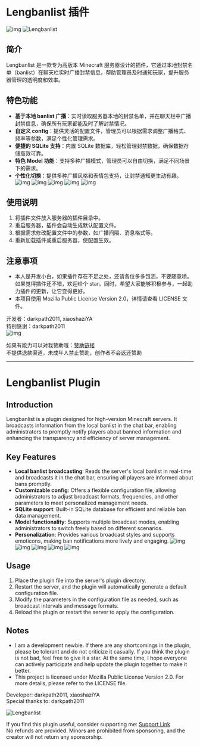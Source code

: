 # Lengbanlist 插件
![img](https://github.com/xiaoshaziYA/Lengbanlist/blob/main/Photos/Lengbanlist.png)
![Lengbanlist](https://bstats.org/signatures/bukkit/Lengbanlist.svg)

## 简介
Lengbanlist 是一款专为高版本 Minecraft 服务器设计的插件，它通过本地封禁名单（banlist）在聊天栏实时广播封禁信息，帮助管理员及时通知玩家，提升服务器管理的透明度和效率。

## 特色功能
- **基于本地 banlist 广播**：实时读取服务器本地的封禁名单，并在聊天栏中广播封禁信息，确保所有玩家都能及时了解封禁情况。
- **自定义 config**：提供灵活的配置文件，管理员可以根据需求调整广播格式、频率等参数，满足个性化管理需求。
- **便捷的 SQLite 支持**：内置 SQLite 数据库，轻松管理封禁数据，确保数据存储高效可靠。
- **特色 Model 功能**：支持多种广播模式，管理员可以自由切换，满足不同场景下的需求。
- **个性化切换**：提供多种广播风格和表情包支持，让封禁通知更生动有趣。
![img](https://github.com/xiaoshaziYA/Lengbanlist/blob/main/Photos/start.png)
![img](https://github.com/xiaoshaziYA/Lengbanlist/blob/main/Photos/show.png)
![img](https://github.com/xiaoshaziYA/Lengbanlist/blob/main/Photos/show1.png)
![img](https://github.com/xiaoshaziYA/Lengbanlist/blob/main/Photos/show2.png)
![img](https://github.com/xiaoshaziYA/Lengbanlist/blob/main/Photos/show3.png)
## 使用说明
1. 将插件文件放入服务器的插件目录中。
2. 重启服务器，插件会自动生成默认配置文件。
3. 根据需求修改配置文件中的参数，如广播间隔、消息格式等。
4. 重新加载插件或重启服务器，使配置生效。

## 注意事项
- 本人是开发小白，如果插件存在不足之处，还请各位多多包涵，不要随意喷。如果觉得插件还不错，欢迎给个 star。同时，希望大家能够积极参与，一起助力插件的更新，让它变得更好。
- 本项目使用 Mozilla Public License Version 2.0，详情请查看 LICENSE 文件。

开发者：darkpath2011, xiaoshaziYA  
特别感谢：darkpath2011  
![img](https://github.com/xiaoshaziYA/Lengbanlist/blob/main/Photos/114514.gif)

如果有能力可以对我赞助哦：[赞助链接](https://afdian.com/a/lengbanlist)  
不提供退款渠道，未成年人禁止赞助，创作者不会返还赞助

---

# Lengbanlist Plugin

## Introduction
Lengbanlist is a plugin designed for high-version Minecraft servers. It broadcasts information from the local banlist in the chat bar, enabling administrators to promptly notify players about banned information and enhancing the transparency and efficiency of server management.

## Key Features
- **Local banlist broadcasting**: Reads the server's local banlist in real-time and broadcasts it in the chat bar, ensuring all players are informed about bans promptly.
- **Customizable config**: Offers a flexible configuration file, allowing administrators to adjust broadcast formats, frequencies, and other parameters to meet personalized management needs.
- **SQLite support**: Built-in SQLite database for efficient and reliable ban data management.
- **Model functionality**: Supports multiple broadcast modes, enabling administrators to switch freely based on different scenarios.
- **Personalization**: Provides various broadcast styles and supports emoticons, making ban notifications more lively and engaging.
![img](https://github.com/xiaoshaziYA/Lengbanlist/blob/main/Photos/start.png)
![img](https://github.com/xiaoshaziYA/Lengbanlist/blob/main/Photos/show.png)
![img](https://github.com/xiaoshaziYA/Lengbanlist/blob/main/Photos/show1.png)
![img](https://github.com/xiaoshaziYA/Lengbanlist/blob/main/Photos/show2.png)
![img](https://github.com/xiaoshaziYA/Lengbanlist/blob/main/Photos/show3.png)
## Usage
1. Place the plugin file into the server's plugin directory.
2. Restart the server, and the plugin will automatically generate a default configuration file.
3. Modify the parameters in the configuration file as needed, such as broadcast intervals and message formats.
4. Reload the plugin or restart the server to apply the configuration.

## Notes
- I am a development newbie. If there are any shortcomings in the plugin, please be tolerant and do not criticize it casually. If you think the plugin is not bad, feel free to give it a star. At the same time, I hope everyone can actively participate and help update the plugin together to make it better.
- This project is licensed under Mozilla Public License Version 2.0. For more details, please refer to the LICENSE file.

Developer: darkpath2011, xiaoshaziYA  
Special thanks to: darkpath2011  

![Lengbanlist](https://bstats.org/signatures/bukkit/Lengbanlist.svg)  

If you find this plugin useful, consider supporting me: [Support Link](https://afdian.com/a/lengbanlist)  
No refunds are provided. Minors are prohibited from sponsoring, and the creator will not return any sponsorship.
